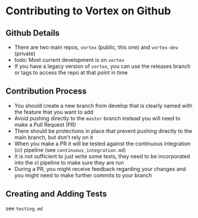 # Contributing to Vortex on Github

## Github Details
- There are two main repos, `vortex` (public, this one) and `vortex-dev` (private)
- todo: Most current development is on `vortex`
- If you have a legacy version of `vortex`, you can use the releases branch or tags to access the repo at that point in time

## Contribution Process
- You should create a new branch from develop that is clearly named with the feature that you want to add
- Avoid pushing directly to the `master` branch instead you will need to make a Pull Request (PR)
- There should be protections in place that prevent pushing directly to the main branch, but don't rely on it
- When you make a PR it will be tested against the continuous integration (ci) pipeline (see `continuous_integration.md`)
- It is not sufficient to just write some tests, they need to be incorporated into the ci pipeline to make sure they are run
- During a PR, you might receive feedback regarding your changes and you might need to make further commits to your branch


## Creating  and Adding Tests
see `testing.md`